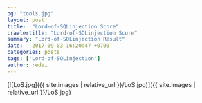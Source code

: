 ```yaml
---
bg: "tools.jpg"
layout: post
title:  "Lord-of-SQLinjection Score"
crawlertitle: "Lord-of-SQLinjection Score"
summary: "Lord-of-SQLinjection Result"
date:   2017-09-03 16:20:47 +0700
categories: posts
tags: ['Lord-of-SQLinjection']
author: redVi
---
```


[![LoS.jpg]({{ site.images | relative_url }}/LoS.jpg)]({{ site.images | relative_url }}/LoS.jpg)